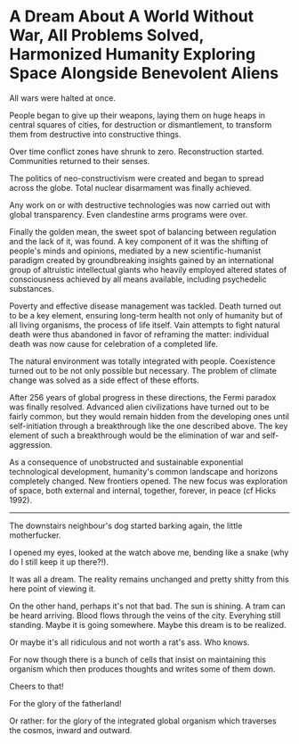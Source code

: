 # A Dream About A World Without War, All Problems Solved, Harmonized Humanity Exploring Space Alongside Benevolent Aliens

All wars were halted at once.

People began to give up their weapons, laying them on huge heaps in central squares of cities, for destruction or dismantlement, to transform them from destructive into constructive things.

Over time conflict zones have shrunk to zero. Reconstruction started. Communities returned to their senses.

The politics of neo-constructivism were created and began to spread across the globe. Total nuclear disarmament was finally achieved.

Any work on or with destructive technologies was now carried out with global transparency. Even clandestine arms programs were over.

Finally the golden mean, the sweet spot of balancing between regulation and the lack of it, was found. A key component of it was the shifting of people's minds and opinions, mediated by a new scientific-humanist paradigm created by groundbreaking insights gained by an international group of altruistic intellectual giants who heavily employed altered states of consciousness achieved by all means available, including psychedelic substances.

Poverty and effective disease management was tackled. Death turned out to be a key element, ensuring long-term health not only of humanity but of all living organisms, the process of life itself. Vain attempts to fight natural death were thus abandoned in favor of reframing the matter: individual death was now cause for celebration of a completed life.

The natural environment was totally integrated with people. Coexistence turned out to be not only possible but necessary. The problem of climate change was solved as a side effect of these efforts.

After 256 years of global progress in these directions, the Fermi paradox was finally resolved. Advanced alien civilizations have turned out to be fairly common, but they would remain hidden from the developing ones until self-initiation through a breakthrough like the one described above. The key element of such a breakthrough would be the elimination of war and self-aggression.

As a consequence of unobstructed and sustainable exponential technological development, humanity's common landscape and horizons completely changed. New frontiers opened. The new focus was exploration of space, both external and internal, together, forever, in peace (cf Hicks 1992).

***

The downstairs neighbour's dog started barking again, the little motherfucker.

I opened my eyes, looked at the watch above me, bending like a snake (why do I still keep it up there?!).

It was all a dream. The reality remains unchanged and pretty shitty from this here point of viewing it.

On the other hand, perhaps it's not that bad. The sun is shining. A tram can be heard arriving. Blood flows through the veins of the city. Everyhing still standing. Maybe it is going somewhere. Maybe this dream is to be realized.

Or maybe it's all ridiculous and not worth a rat's ass. Who knows.

For now though there is a bunch of cells that insist on maintaining this organism which then produces thoughts and writes some of them down.

Cheers to that!

For the glory of the fatherland!

Or rather: for the glory of the integrated global organism which traverses the cosmos, inward and outward.